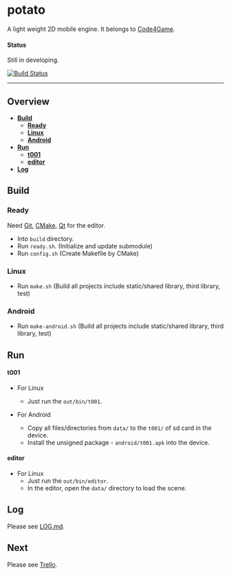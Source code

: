 potato
======

A light weight 2D mobile engine. It belongs to [Code4Game][].


#### Status

Still in developing.

[![Build Status](https://travis-ci.org/code4game/potato.svg)](https://travis-ci.org/code4game/potato)


----------------------------


## Overview

* [**Build**](#build)
  * [**Ready**](#ready)
  * [**Linux**](#linux)
  * [**Android**](#android)
* [**Run**](#run)
  * [**t001**](#t001)
  * [**editor**](#editor)
* [**Log**](#log)


Build
-----

### Ready

Need [Git][], [CMake][], [Qt][] for the editor.

* Into `build` directory.
* Run `ready.sh`. (Initialize and update submodule)
* Run `config.sh` (Create Makefile by CMake)


### Linux

* Run `make.sh` (Build all projects include static/shared library, third library, test)


### Android

* Run `make-android.sh` (Build all projects include static/shared library, third library, test)


Run
---

#### t001

- For Linux
  * Just run the `out/bin/t001`.


- For Android
  * Copy all files/directories from `data/` to the `t001/` of sd card in the device.
  * Install the unsigned package - `android/t001.apk` into the device.


#### editor

- For Linux
  * Just run the `out/bin/editor`.
  * In the editor, open the `data/` directory to load the scene.


Log
---

Please see [LOG.md][].


Next
----

Please see [Trello][].


[CMake]: http://cmake.org/ "CMake"
[Git]: http://git-scm.com/ "Git"
[Qt]: http://qt-project.org/ "Qt"
[Code4Game]: http://c4g.io/ "Code 4 Game"
[LOG.md]: https://github.com/code4game/potato/blob/master/LOG.md "Log"
[Trello]: https://trello.com/code4game/ "Plan"
